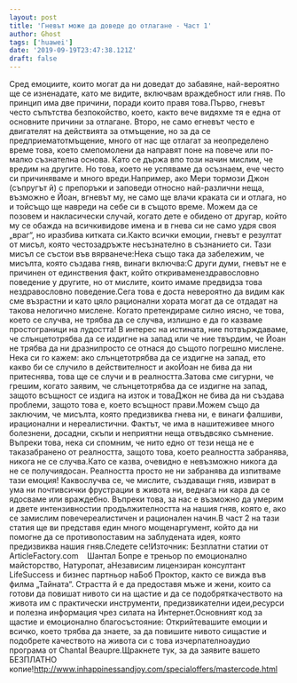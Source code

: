 ```yaml
---
layout: post
title: 'Гневът може да доведе до отлагане - Част 1'
author: Ghost
tags: ['huawei']
date: '2019-09-19T23:47:38.121Z'
draft: false
---
```


Сред емоциите, които могат да ни доведат до забавяне, най-вероятно ще се изненадате, като ме видите, включвам враждебност или гняв. По принцип има две причини, поради които правя това.Първо, гневът често съпътства безпокойство, което, както вече видяхме тя е една от основните причини за отлагане. Второ, не само егневът често е двигателят на действията за отмъщение, но за да се предприематотмъщение, много от нас ще отлагат за неопределено време това, което смепомолени да направят поне на повече или по-малко съзнателна основа. Като се държа впо този начин мислим, че вредим на другите. Но това, което не успяваме да осъзнаем, ече често си причиняваме и много вреди.Например, ако Мери тормози Джон (съпругът й) с препоръки и заповеди относно най-различни неща, възможно е Йоан, вгневът му, не само ще влачи краката си и отлага, но и тойсъщо ще навреди на себе си в същото време. Можем да се позовем и накласически случай, когато дете е обидено от другар, който му се обажда на всичкивидове имена и в гнева си не само удря своя „враг“, но иразбива китката си.Както всички емоции, гневът е резултат от мисъл, която честозадръжте несъзнателно в съзнанието си. Тази мисъл се състои във вярванече:Нека също така да забележим, че мисълта, която създава гняв, винаги включва:С други думи, гневът не е причинен от единствения факт, който откриваменездравословно поведение у другите, но от мислите, които имаме предвидза това нездравословно поведение.Сега това е доста невероятно да видим как сме възрастни и като цяло рационални хората могат да се отдадат на такова нелогично мислене. Когато претендираме силно иясно, че това, което се случва, не трябва да се случва, излишно е да го казваме простограници на лудостта! В интерес на истината, ние потвърждаваме, че слънцетотрябва да се издигне на запад или че ние твърдим, че Йоан не трябва да ни дразнипросто се отнася до същото погрешно мислене. Нека си го кажем: ако слънцетотрябва да се издигне на запад, ето какво би се случило в действителност и акоЙоан не бива да ни притеснява, това ще се случи и в реалността.Затова сме сигурни, че грешим, когато заявим, че слънцетотрябва да се издигне на запад, защото всъщност се издига на изток и товаДжон не бива да ни създава проблеми, защото това е, което всъщност прави.Можем също да заключим, че мисълта, която предизвиква гнева ни, е винаги фалшиви, ирационални и нереалистични. Фактът, че има в нашитеживее много болезнени, досадни, скъпи и неприятни неща отвъдвсяко съмнение. Въпреки това, нека си спомним, че нито едно от тези неща не е таказабранено от реалността, защото това, което реалността забранява, никога не се случва.Като се казва, очевидно е невъзможно никога да не се получиядосан. Реалността просто не ни забранява да изпитваме тази емоция! Каквослучва се, че мислите, създаващи гняв, извират в ума ни почтивсички фрустрации в живота ни, веднага ни кара да се ядосваме или враждебно. Въпреки това, за нас е възможно да умерим и двете интензивностии продължителността на нашия гняв, която е, ако се замислим повечереалистичен и рационален начин.В част 2 на тази статия ще ви представя един много мощенаргумент, който да ни помогне да се противопоставим на заблудената идея, която предизвиква нашия гняв.Следете се!Източник: Безплатни статии от ArticleFactory.com    Шантал Бопре е треньор по емоционално майсторство, Натуропат, аНезависим лицензиран консултант LifeSuccess и бизнес партньор наБоб Проктор, както се вижда във филма „Тайната“. Страстта й е да предоставя мъже и жени, които са готови да повишат нивото си на щастие и да се подобряткачеството на живота им с практически инструменти, предизвикателни идеи,ресурси и полезна информация чрез силата на Интернет.Основният код за щастие и емоционално благосъстояние: Открийтевашите емоции и всичко, което трябва да знаете, за да повишите нивото сищастие и подобрете качеството на живота си с това изчерпателноаудио програма от Chantal Beaupre.Щракнете тук, за да заявите вашето БЕЗПЛАТНО копие!http://www.inhappinessandjoy.com/specialoffers/mastercode.html
